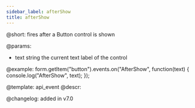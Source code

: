 ```yaml
---
sidebar_label: afterShow
title: afterShow
---          
```


@short: fires after a Button control is shown

@params:
- text     string  the current text label of the control




@example:
form.getItem("button").events.on("AfterShow", function(text) {
    console.log("AfterShow", text);
});


@template: api_event
@descr:


@changelog: added in v7.0
